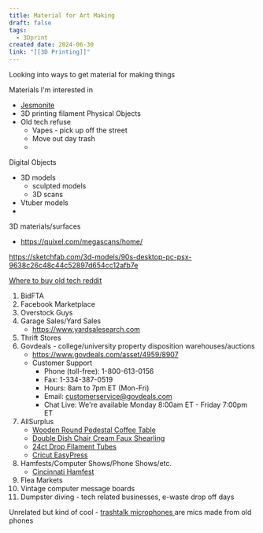```yaml
---
title: Material for Art Making
draft: false
tags:
  - 3Dprint
created date: 2024-06-30
link: "[[3D Printing]]"
---
```

Looking into ways to get material for making things

Materials I'm interested in
- [Jesmonite](https://jesmonite.com)
- 3D printing filament
Physical Objects
- Old tech refuse
	- Vapes - pick up off the street
	- Move out day trash
	- 
Digital Objects
- 3D models
	- sculpted models
	- 3D scans
- Vtuber models
- 

3D materials/surfaces
- https://quixel.com/megascans/home/

https://sketchfab.com/3d-models/90s-desktop-pc-psx-9638c26c48c44c52897d654cc12afb7e



[Where to buy old tech reddit](https://www.reddit.com/r/Frugal/comments/13cjbaj/where_to_buy_cheap_second_hand_electronics_any/)
1. BidFTA
2. Facebook Marketplace
3. Overstock Guys
4. Garage Sales/Yard Sales
	- https://www.yardsalesearch.com
5. Thrift Stores
6. Govdeals - college/university property disposition warehouses/auctions
	- https://www.govdeals.com/asset/4959/8907
	- Customer Support
		- Phone (toll-free): 1-800-613-0156
		- Fax: 1-334-387-0519
		- Hours: 8am to 7pm ET (Mon-Fri)
		- Email: customerservice@govdeals.com
		- Chat Live: We're available Monday 8:00am ET - Friday 7:00pm ET
7. AllSurplus
	- [Wooden Round Pedestal Coffee Table](https://www.allsurplus.com/asset/293883/21214?wid=2)
	- [Double Dish Chair Cream Faux Shearling](https://www.allsurplus.com/asset/295405/21214?wid=2)
	- [24ct Drop Filament Tubes](https://www.allsurplus.com/asset/295408/21214?wid=2)
	- [Cricut EasyPress](https://www.allsurplus.com/asset/293810/21214?wid=2)
8. Hamfests/Computer Shows/Phone Shows/etc.
	- [Cincinnati Hamfest](https://cincinnatihamfest.org/shop)
9. Flea Markets
10. Vintage computer message boards
11. Dumpster diving - tech related businesses, e-waste drop off days


Unrelated but kind of cool - [trashtalk microphones ](https://trashtalkaudio.com)are mics made from old phones